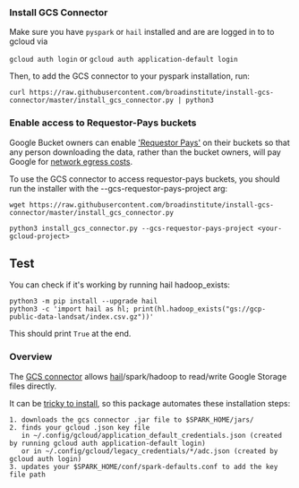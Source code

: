 
### Install GCS Connector

Make sure you have `pyspark` or `hail` installed and are are logged in to to gcloud via  

`gcloud auth login`  or  `gcloud auth application-default login`


Then, to add the GCS connector to your pyspark installation, run:
```
curl https://raw.githubusercontent.com/broadinstitute/install-gcs-connector/master/install_gcs_connector.py | python3
```


### Enable access to Requestor-Pays buckets

Google Bucket owners can enable ['Requestor Pays'](https://cloud.google.com/storage/docs/requester-pays) on their buckets so that any person downloading the data, rather than the bucket owners, will pay Google for [network egress costs](https://cloud.google.com/compute/network-pricing). 

To use the GCS connector to access requestor-pays buckets, you should run the installer with the  --gcs-requestor-pays-project arg:

```
wget https://raw.githubusercontent.com/broadinstitute/install-gcs-connector/master/install_gcs_connector.py 

python3 install_gcs_connector.py --gcs-requestor-pays-project <your-gcloud-project>
```

## Test

You can check if it's working by running hail hadoop_exists:

```
python3 -m pip install --upgrade hail
python3 -c 'import hail as hl; print(hl.hadoop_exists("gs://gcp-public-data-landsat/index.csv.gz"))'
```

This should print `True` at the end.


### Overview
The [GCS connector](https://cloud.google.com/dataproc/docs/concepts/connectors/cloud-storage) allows [hail](https://hail.is/docs/0.2/utils/index.html)/spark/hadoop to read/write Google Storage files directly.

It can be [tricky to install](https://github.com/GoogleCloudDataproc/hadoop-connectors/blob/master/gcs/INSTALL.md), so this package automates these installation steps:

```
1. downloads the gcs connector .jar file to $SPARK_HOME/jars/ 
2. finds your gcloud .json key file 
   in ~/.config/gcloud/application_default_credentials.json (created by running gcloud auth application-default login) 
   or in ~/.config/gcloud/legacy_credentials/*/adc.json (created by gcloud auth login) 
3. updates your $SPARK_HOME/conf/spark-defaults.conf to add the key file path
```


